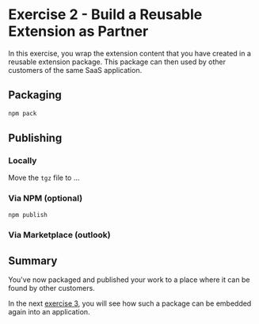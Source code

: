 # Exercise 2 - Build a Reusable Extension as Partner

In this exercise, you wrap the extension content that you have created in a reusable extension package.  This package can then used by other customers of the same SaaS application.

## Packaging

```sh
npm pack
```

## Publishing

### Locally

Move the `tgz` file to ...

### Via NPM (optional)

```sh
npm publish
```

### Via Marketplace (outlook)


## Summary

You've now packaged and published your work to a place where it can be found by other customers.

In the next [exercise 3](../ex3/README.md), you will see how such a package can be embedded again into an application.
